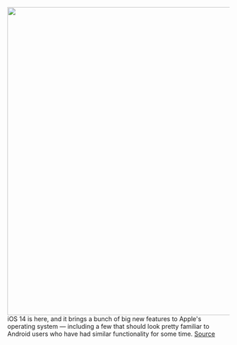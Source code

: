 <img src='https://cdn.vox-cdn.com/thumbor/6LKx04OGIaKK6Q1_H268DXlpNS8=/0x0:1984x1244/1200x0/filters:focal(0x0:1984x1244):no_upscale()/cdn.vox-cdn.com/uploads/chorus_asset/file/20049279/Screen_Shot_2020_06_23_at_2.07.48_PM.png' width='700px' /><br/>
iOS 14 is here, and it brings a bunch of big new features to Apple's operating system — including a few that should look pretty familiar to Android users who have had similar functionality for some time.
<a href='https://www.theverge.com/21299641/apple-ios-14-vs-android-11-features-beta-iphone-google'> Source <a/>